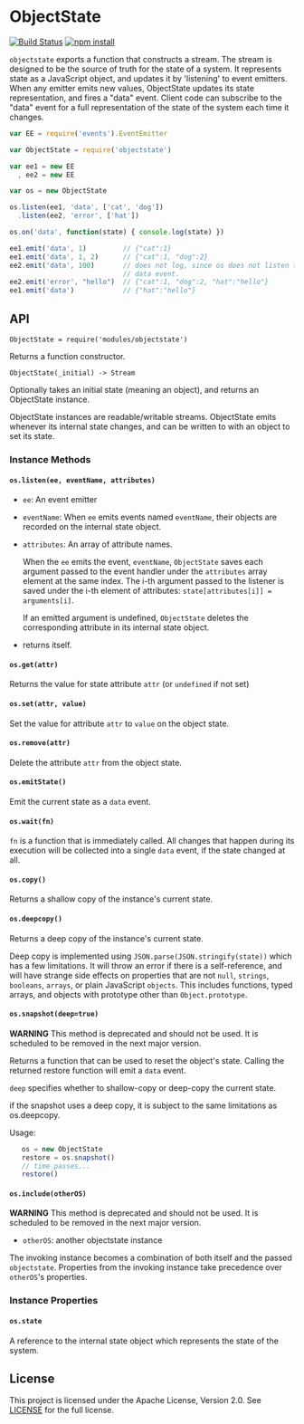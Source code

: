 # ObjectState

[![Build Status](http://img.shields.io/travis/urbanairship/objectstate.svg?style=flat)](https://travis-ci.org/urbanairship/objectstate)
[![npm install](http://img.shields.io/npm/dm/objectstate.svg?style=flat)](https://www.npmjs.org/package/objectstate)

`objectstate` exports a function that constructs a stream. The stream is
designed to be the source of truth for the state of a system. It represents
state as a JavaScript object, and updates it by 'listening' to event emitters.
When any emitter emits new values, ObjectState updates its state
representation, and fires a "data" event. Client code can subscribe to the
"data" event for a full representation of the state of the system each time
it changes.

```javascript
var EE = require('events').EventEmitter

var ObjectState = require('objectstate')

var ee1 = new EE
  , ee2 = new EE

var os = new ObjectState

os.listen(ee1, 'data', ['cat', 'dog'])
  .listen(ee2, 'error', ['hat'])

os.on('data', function(state) { console.log(state) })

ee1.emit('data', 1)         // {"cat":1}
ee1.emit('data', 1, 2)      // {"cat":1, "dog":2}
ee2.emit('data', 100)       // does not log, since os does not listen to ee2's
                            // data event.
ee2.emit('error', "hello")  // {"cat":1, "dog":2, "hat":"hello"}
ee1.emit('data')            // {"hat":"hello"}
```

## API

`ObjectState = require('modules/objectstate')`

Returns a function constructor.

`ObjectState(_initial) -> Stream`

Optionally takes an initial state (meaning an object), and returns an
ObjectState instance.

ObjectState instances are readable/writable streams. ObjectState emits whenever
its internal state changes, and can be written to with an object to set its
state.

### Instance Methods

#### `os.listen(ee, eventName, attributes)`

 - `ee`: An event emitter

 - `eventName`: When `ee` emits events named `eventName`, their objects are
   recorded on the internal state object.

 - `attributes`: An array of attribute names.
 
   When the `ee` emits the event, `eventName`, `ObjectState` saves each
   argument passed to the event handler under the `attributes` array element at
   the same index. The i-th argument passed to the listener is saved under the
   i-th element of attributes: `state[attributes[i]] = arguments[i]`.

   If an emitted argument is undefined, `ObjectState` deletes
   the corresponding attribute in its internal state object.

 - returns itself.

#### `os.get(attr)`

Returns the value for state attribute `attr` (or `undefined` if not set)

#### `os.set(attr, value)`

Set the value for attribute `attr` to `value` on the object state.

#### `os.remove(attr)`

Delete the attribute `attr` from the object state.

#### `os.emitState()`

Emit the current state as a `data` event.

#### `os.wait(fn)`

`fn` is a function that is immediately called. All changes that happen
during its execution will be collected into a single `data` event, if the state
changed at all.

#### `os.copy()`

Returns a shallow copy of the instance's current state.

#### `os.deepcopy()`

Returns a deep copy of the instance's current state.

Deep copy is implemented using `JSON.parse(JSON.stringify(state))` which has
a few limitations.  It will throw an error if there is a self-reference,
and will have strange side effects on properties that are not `null`, `strings`,
`booleans`, `arrays`, or plain JavaScript `objects`.  This includes functions,
typed arrays, and objects with prototype other than `Object.prototype`.

#### `os.snapshot(deep=true)`

**WARNING** This method is deprecated and should not be used. It is scheduled to
be removed in the next major version.

Returns a function that can be used to reset the object's state. Calling the
returned restore function will emit a `data` event. 

`deep` specifies whether to shallow-copy or deep-copy the current state.

if the snapshot uses a deep copy, it is subject to the same limitations as
os.deepcopy.

Usage:

```javascript
   os = new ObjectState
   restore = os.snapshot()
   // time passes...
   restore()
```

#### `os.include(otherOS)`

**WARNING** This method is deprecated and should not be used. It is scheduled to
be removed in the next major version.

 - `otherOS`: another objectstate instance

The invoking instance becomes a combination of both itself and the passed
`objectstate`. Properties from the invoking instance take precedence over
`otherOS`'s properties.

### Instance Properties

#### `os.state`

A reference to the internal state object which represents the state of the
system.

## License 

This project is licensed under the Apache License, Version 2.0. See
[LICENSE](./LICENSE) for the full license.
